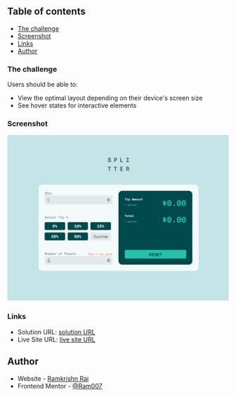 
## Table of contents

  - [The challenge](#the-challenge)
  - [Screenshot](#screenshot)
  - [Links](#links)
- [Author](#author)

### The challenge

Users should be able to:

- View the optimal layout depending on their device's screen size
- See hover states for interactive elements

### Screenshot

![](./screenshot.png)


### Links

- Solution URL: [solution URL]()
- Live Site URL: [live site URL]()


## Author

- Website - [Ramkrishn Rai](https://notYetReady.com)
- Frontend Mentor - [@Ram007](https://www.frontendmentor.io/profile/@Ram007)

